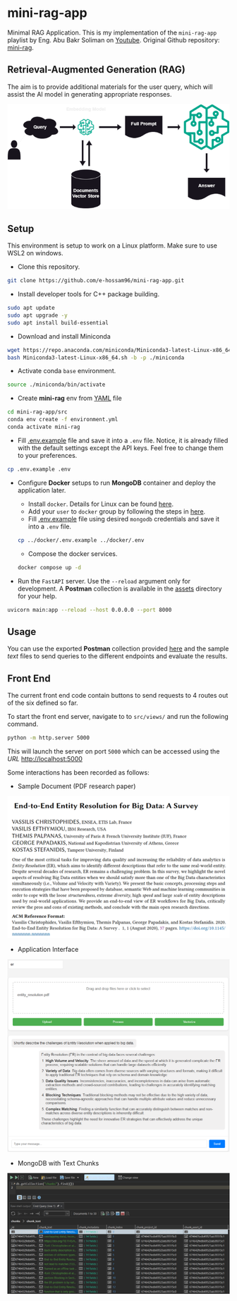 # mini-rag-app

Minimal RAG Application. This is my implementation of the `mini-rag-app` playlist by Eng. Abu Bakr Soliman on [Youtube](https://youtube.com/playlist?list=PLvLvlVqNQGHCUR2p0b8a0QpVjDUg50wQj&si=R1UppbwwmPqejbWI). Original Github repository: [mini-rag](https://github.com/bakrianoo/mini-rag).

## Retrieval-Augmented Generation (RAG)

The aim is to provide additional materials for the user query, which will assist the AI model in generating appropriate responses.

![RAG](./src/assets/rag.drawio.png)

## Setup

This environment is setup to work on a Linux platform. Make sure to use WSL2 on windows.

- Clone this repository.

```bash
git clone https://github.com/e-hossam96/mini-rag-app.git
```

- Install developer tools for C++ package building.

```bash
sudo apt update
sudo apt upgrade -y
sudo apt install build-essential
```

- Download and install Miniconda

```bash
wget https://repo.anaconda.com/miniconda/Miniconda3-latest-Linux-x86_64.sh
bash Miniconda3-latest-Linux-x86_64.sh -b -p ./miniconda
```

- Activate conda `base` environment.

```bash
source ./miniconda/bin/activate
```

- Create **mini-rag** env from [YAML](./environment.yml) file

```bash
cd mini-rag-app/src
conda env create -f environment.yml
conda activate mini-rag
```

- Fill [.env.example](./.env.example) file and save it into a `.env` file. Notice, it is already filled with the default settings except the API keys. Feel free to change them to your preferences.

```bash
cp .env.example .env
```

- Configure **Docker** setups to run **MongoDB** container and deploy the application later.

  - Install `docker`. Details for Linux can be found [here](https://docs.docker.com/engine/install/ubuntu/).
  - Add your `user` to `docker` group by following the steps in [here](https://docs.docker.com/engine/install/linux-postinstall/).
  - Fill [.env.example](./docker/.env.example) file using desired `mongodb` credentials and save it into a `.env` file.

  ```bash
  cp ../docker/.env.example ../docker/.env
  ```

  - Compose the docker services.

  ```bash
  docker compose up -d
  ```

- Run the `FastAPI` server. Use the `--reload` argument only for development. A **Postman** collection is available in the [assets](./assets/mini-rag-app.postman_collection.json) directory for your help.

```bash
uvicorn main:app --reload --host 0.0.0.0 --port 8000
```

## Usage

You can use the exported **Postman** collection provided [here](./src/assets/mini-rag-app.postman_collection.json) and the sample _text_ files to send queries to the different endpoints and evaluate the results.

## Front End

The current front end code contain buttons to send requests to 4 routes out of the six defined so far.

To start the front end server, navigate to to `src/views/` and run the following command.

```bash
python -m http.server 5000
```

This will launch the server on port `5000` which can be accessed using the _URL_ [http://localhost:5000](http://localhost:5000)

Some interactions has been recorded as follows:

- Sample Document (PDF research paper)

![Sample Document](./src/assets/sample_doc.png)

- Application Interface

![Web App](./src/assets/web_app.png)

- MongoDB with Text Chunks

![MongoDB Chunks](./src/assets/mongodb.png)
